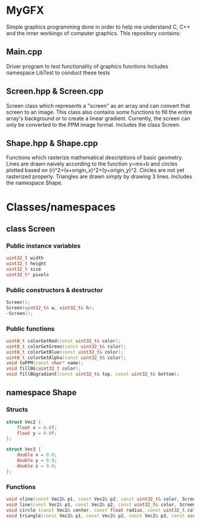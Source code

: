 # MyGFX
Simple graphics programming done in order to help me understand C, C++ and the inner workings of computer graphics.
This repository contains:

## Main.cpp
Driver program to test functionality of graphics functions
Includes namespace LibTest to conduct these tests

## Screen.hpp & Screen.cpp
Screen class which represents a "screen" as an array and can convert that screen to an image.
This class also contains some functions to fill the entire array's background or to create a linear gradient. Currently, the screen can only be converted to the PPM image format. Includes the class Screen.

## Shape.hpp & Shape.cpp
Functions which rasterize mathematical descriptions of basic geometry.
Lines are drawn naively according to the function y=mx+b and circles plotted based on (r)^2=(x+origin_x)^2+(y+origin_y)^2. Circles are not yet rasterized properly. Triangles are drawn simply by drawing 3 lines. Includes the namespace Shape.

# Classes/namespaces
## class Screen
### Public instance variables
```c++
uint32_t width
uint32_t height
uint32_t size
uint32_t* pixels
```
        
### Public constructors & destructor
```c++
Screen();
Screen(uint32_t& w, uint32_t& h);
~Screen();
```

### Public functions
```c++
uint8_t colorGetRed(const uint32_t& color);
uint8_t colorGetGreen(const uint32_t& color);
uint8_t colorGetBlue(const uint32_t& color);
uint8_t colorGetAlpha(const uint32_t& color);
void toPPM(const char* name);
void fillBG(uint32_t color);
void fillBGgradient(const uint32_t& top, const uint32_t& bottom);
```

## namespace Shape
### Structs
```c++
struct Vec2 {
    float x = 0.0f;
    float y = 0.0f;
};

struct Vec3 {
    double x = 0.0;
    double y = 0.0;
    double z = 0.0;
};
```

### Functions
```c++
void vline(const Vec2& p1, const Vec2& p2, const uint32_t& color, Screen& screen);
void line(const Vec2& p1, const Vec2& p2, const uint32_t& color, Screen& screen);
void circle (const Vec2& center, const float radius, const uint32_t color, Screen& screen);
void triangle(const Vec2& p1, const Vec2& p2, const Vec2& p3, const uint32_t& color, Screen& screen);
```